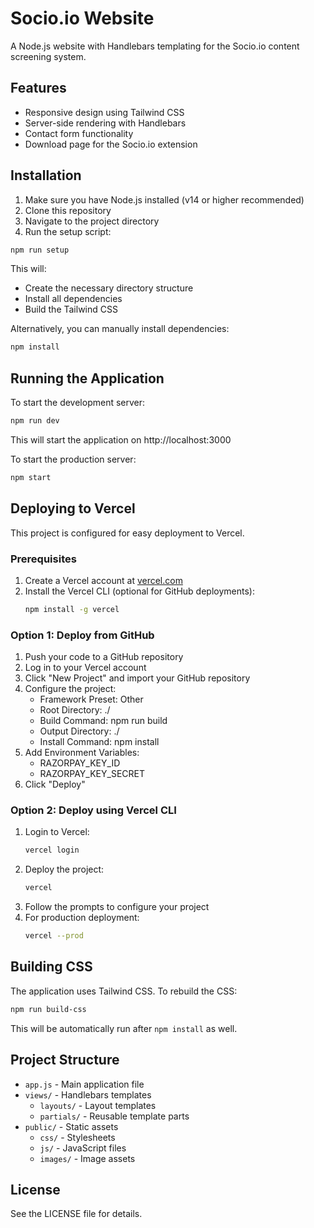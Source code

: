 # Socio.io Website

A Node.js website with Handlebars templating for the Socio.io content screening system.

## Features

- Responsive design using Tailwind CSS
- Server-side rendering with Handlebars
- Contact form functionality
- Download page for the Socio.io extension

## Installation

1. Make sure you have Node.js installed (v14 or higher recommended)
2. Clone this repository
3. Navigate to the project directory
4. Run the setup script:

```bash
npm run setup
```

This will:
- Create the necessary directory structure
- Install all dependencies
- Build the Tailwind CSS

Alternatively, you can manually install dependencies:

```bash
npm install
```

## Running the Application

To start the development server:

```bash
npm run dev
```

This will start the application on http://localhost:3000

To start the production server:

```bash
npm start
```

## Deploying to Vercel

This project is configured for easy deployment to Vercel.

### Prerequisites

1. Create a Vercel account at [vercel.com](https://vercel.com)
2. Install the Vercel CLI (optional for GitHub deployments):
   ```bash
   npm install -g vercel
   ```

### Option 1: Deploy from GitHub

1. Push your code to a GitHub repository
2. Log in to your Vercel account
3. Click "New Project" and import your GitHub repository
4. Configure the project:
   - Framework Preset: Other
   - Root Directory: ./
   - Build Command: npm run build
   - Output Directory: ./
   - Install Command: npm install
5. Add Environment Variables:
   - RAZORPAY_KEY_ID
   - RAZORPAY_KEY_SECRET
6. Click "Deploy"

### Option 2: Deploy using Vercel CLI

1. Login to Vercel:
   ```bash
   vercel login
   ```
2. Deploy the project:
   ```bash
   vercel
   ```
3. Follow the prompts to configure your project
4. For production deployment:
   ```bash
   vercel --prod
   ```

## Building CSS

The application uses Tailwind CSS. To rebuild the CSS:

```bash
npm run build-css
```

This will be automatically run after `npm install` as well.

## Project Structure

- `app.js` - Main application file
- `views/` - Handlebars templates
  - `layouts/` - Layout templates
  - `partials/` - Reusable template parts
- `public/` - Static assets
  - `css/` - Stylesheets
  - `js/` - JavaScript files
  - `images/` - Image assets

## License

See the LICENSE file for details.